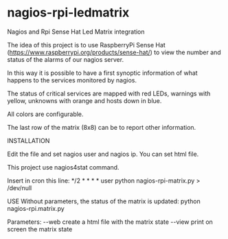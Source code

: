 # nagios-rpi-ledmatrix
Nagios and Rpi Sense Hat Led Matrix integration

The idea of this project is to use RaspberryPi Sense Hat
(https://www.raspberrypi.org/products/sense-hat/) to view the number and status of the alarms of our nagios server.

In this way it is possible to have a first synoptic information of what happens to the services monitored by nagios.

The status of critical services are mapped with red LEDs, warnings with yellow, unknowns with orange and hosts down in blue.

All colors are configurable.

The last row of the matrix (8x8) can be to report other information.


INSTALLATION

Edit the file and set nagios user and  nagios ip.
You can set html file.

This project use nagios4stat command.

Insert in cron this line:
*/2 * * * * user python nagios-rpi-matrix.py > /dev/null

USE
Without parameters, the status of the matrix is updated:
python nagios-rpi.matrix.py

Parameters:
--web create a html file with the matrix state
--view print on screen the matrix state



